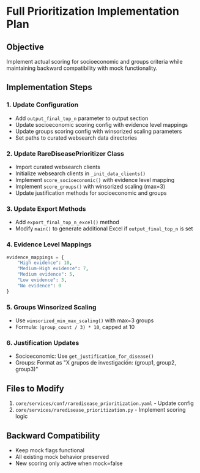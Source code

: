 # Full Prioritization Implementation Plan

## Objective
Implement actual scoring for socioeconomic and groups criteria while maintaining backward compatibility with mock functionality.

## Implementation Steps

### 1. Update Configuration
- Add `output_final_top_n` parameter to output section
- Update socioeconomic scoring config with evidence level mappings
- Update groups scoring config with winsorized scaling parameters
- Set paths to curated websearch data directories

### 2. Update RareDiseasePrioritizer Class
- Import curated websearch clients
- Initialize websearch clients in `_init_data_clients()`
- Implement `score_socioeconomic()` with evidence level mapping
- Implement `score_groups()` with winsorized scaling (max=3)
- Update justification methods for socioeconomic and groups

### 3. Update Export Methods
- Add `export_final_top_n_excel()` method
- Modify `main()` to generate additional Excel if `output_final_top_n` is set

### 4. Evidence Level Mappings
```python
evidence_mappings = {
    "High evidence": 10,
    "Medium-High evidence": 7, 
    "Medium evidence": 5,
    "Low evidence": 3,
    "No evidence": 0
}
```

### 5. Groups Winsorized Scaling
- Use `winsorized_min_max_scaling()` with max=3 groups
- Formula: `(group_count / 3) * 10`, capped at 10

### 6. Justification Updates
- Socioeconomic: Use `get_justification_for_disease()`
- Groups: Format as "X grupos de investigación: (group1, group2, group3)"

## Files to Modify
1. `core/services/conf/raredisease_prioritization.yaml` - Update config
2. `core/services/raredisease_prioritization.py` - Implement scoring logic

## Backward Compatibility
- Keep mock flags functional
- All existing mock behavior preserved
- New scoring only active when mock=false 